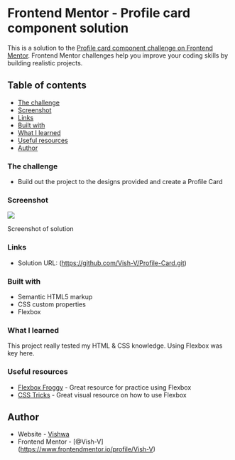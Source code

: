 # Frontend Mentor - Profile card component solution

This is a solution to the [Profile card component challenge on Frontend Mentor](https://www.frontendmentor.io/challenges/profile-card-component-cfArpWshJ). Frontend Mentor challenges help you improve your coding skills by building realistic projects. 

## Table of contents

  - [The challenge](#the-challenge)
  - [Screenshot](#screenshot)
  - [Links](#links)
  - [Built with](#built-with)
  - [What I learned](#what-i-learned)
  - [Useful resources](#useful-resources)
- [Author](#author)


### The challenge

- Build out the project to the designs provided and create a Profile Card

### Screenshot

![](./screenshot.jpg)

Screenshot of solution

### Links

- Solution URL: (https://github.com/Vish-V/Profile-Card.git)



### Built with

- Semantic HTML5 markup
- CSS custom properties
- Flexbox


### What I learned

This project really tested my HTML & CSS knowledge. Using Flexbox was key here.


### Useful resources

- [Flexbox Froggy](https://flexboxfroggy.com/) - Great resource for practice using Flexbox
- [CSS Tricks](https://css-tricks.com/snippets/css/a-guide-to-flexbox/) - Great visual resource on how to use Flexbox


## Author

- Website - [Vishwa](https://github.com/Vish-V)
- Frontend Mentor - [@Vish-V] (https://www.frontendmentor.io/profile/Vish-V)

